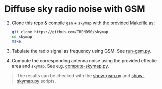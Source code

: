 # Diffuse sky radio noise with GSM

2. Clone this repo & compile `gsm` + `skymap` with the provided
   [Makefile](Makefile) as:
   ```bash
   git clone https://github.com/TREND50/skymap
   cd skymap
   make
   ```

2. Tabulate the radio signal as frequency using GSM. See
   [run-gsm.py](share/scripts/run-gsm.py).

3. Compute the corresponding antenna noise using the provided effectie area and
   `skymap`. See e.g. [compute-skymap.py](share/scripts/compute-skymap.py).

> The results can be checked with the [show-gsm.py](share/scripts/show-gsm.py)
> and [show-skymap.py](share/scripts/show-skymap.py) scripts.
